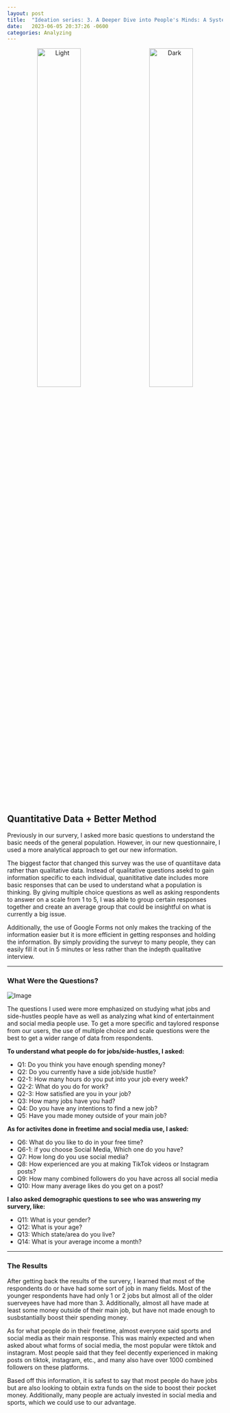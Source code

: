 ```yaml
---
layout: post
title:  "Ideation series: 3. A Deeper Dive into People's Minds: A Systematic Approach" 
date:   2023-06-05 20:37:26 -0600
categories: Analyzing
---
```


<p align="center">
  <img alt="Light" src="https://res.cloudinary.com/dsdmfz9bs/image/upload/v1686019754/Quantitiatve_Data_yu2epg.png" width="45%">
&nbsp; &nbsp; &nbsp; &nbsp;
  <img alt="Dark" src="https://res.cloudinary.com/dsdmfz9bs/image/upload/v1686019127/Google_Form_Image_vg0e9n.png" width="45%">
</p>

## Quantitative Data + Better Method

Previously in our survery, I asked more basic questions to understand the basic needs of the general population. However, in our new questionnaire, I used a more analytical approach to get our new information.

The biggest factor that changed this survey was the use of quantiitave data rather than qualitative data. Instead of qualitative questions asekd to gain information specific to each individual, quanititative date includes more basic responses that can be used to understand what a population is thinking. By giving multiple choice questions as well as asking respondents to answer on a scale from 1 to 5, I was able to group certain responses together and create an average group that could be insightful on what is currently a big issue.

 Additionally, the use of Google Forms not only makes the tracking of the information easier but it is more efficient in getting responses and holding the information. By simply providing the surveyr to many people, they can easily fill it out in 5 minutes or less rather than the indepth qualitative interview.

---

### What Were the Questions?

![Image](https://res.cloudinary.com/dsdmfz9bs/image/upload/v1686019981/Screen_Shot_2023-06-05_at_8.52.41_PM_awgfqr.png)

The questions I used were more emphasized on studying what jobs and side-hustles people have as well as analyzing what kind of entertainment and social media people use. To get a more specific and taylored response from our users, the use of multiple choice and scale questions were the best to get a wider range of data from respondents.

**To understand what people do for jobs/side-hustles, I asked:**

- Q1: Do you think you have enough spending money?
- Q2: Do you currently have a side job/side hustle?
- Q2-1: How many hours do you put into your job every week?
- Q2-2: What do you do for work?
- Q2-3: How satisfied are you in your job?
- Q3: How many jobs have you had?
- Q4: Do you have any intentions to find a new job?
- Q5: Have you made money outside of your main job?

**As for activites done in freetime and social media use, I asked:**

- Q6: What do you like to do in your free time?
- Q6-1: if you choose Social Media, Which one do you have?
- Q7: How long do you use social media?
- Q8: How experienced are you at making TikTok videos or Instagram posts?
- Q9: How many combined followers do you have across all social media
- Q10: How many average likes do you get on a post?

**I also asked demographic questions to see who was answering my survery, like:**

- Q11: What is your gender?
- Q12: What is your age?
- Q13: Which state/area do you live?
- Q14: What is your average income a month?

---

### The Results

After getting back the results of the survery, I learned that most of the respondents do or have had some sort of job in many fields. Most of the younger respondents have had only 1 or 2 jobs but almost all of the older suerveyees have had more than 3. Additionally, almost all have made at least some money outside of their main job, but have not made enough to susbstantially boost their spending money.

As for what people do in their freetime, almost everyone said sports and social media as their main response. This was mainly expected and when asked about what forms of social media, the most popular were tiktok and instagram. Most people said that they feel decently experienced in making posts on tiktok, instagram, etc., and many also have over 1000 combined followers on these platforms.

Based off this information, it is safest to say that most people do have jobs but are also looking to obtain extra funds on the side to boost their pocket money. Additionally, many people are actualy invested in social media and sports, which we could use to our advantage.
